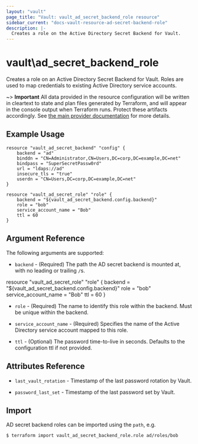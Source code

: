 ```yaml
---
layout: "vault"
page_title: "Vault: vault_ad_secret_backend_role resource"
sidebar_current: "docs-vault-resource-ad-secret-backend-role"
description: |-
  Creates a role on the Active Directory Secret Backend for Vault.
---
```


# vault\ad\_secret\_backend\_role

Creates a role on an Active Directory Secret Backend for Vault. Roles are
used to map credentials to existing Active Directory service accounts.

~> **Important** All data provided in the resource configuration will be
written in cleartext to state and plan files generated by Terraform, and
will appear in the console output when Terraform runs. Protect these
artifacts accordingly. See
[the main provider documentation](../index.html)
for more details.

## Example Usage

```hcl
resource "vault_ad_secret_backend" "config" {
    backend = "ad"
    binddn = "CN=Administrator,CN=Users,DC=corp,DC=example,DC=net"
    bindpass = "SuperSecretPassw0rd"
    url = "ldaps://ad"
    insecure_tls = "true"
    userdn = "CN=Users,DC=corp,DC=example,DC=net"
}

resource "vault_ad_secret_role" "role" {
    backend = "${vault_ad_secret_backend.config.backend}"
    role = "bob"
    service_account_name = "Bob"
    ttl = 60
}
```

## Argument Reference

The following arguments are supported:

* `backend` - (Required) The path the AD secret backend is mounted at,
  with no leading or trailing `/`s.

resource "vault_ad_secret_role" "role" {
    backend = "${vault_ad_secret_backend.config.backend}"
    role = "bob"
    service_account_name = "Bob"
    ttl = 60
}

* `role` - (Required) The name to identify this role within the backend.
  Must be unique within the backend.

* `service_account_name` - (Required) Specifies the name of the Active Directory service
account mapped to this role.

* `ttl` - (Optional) The password time-to-live in seconds. Defaults to the configuration
  ttl if not provided.

## Attributes Reference

* `last_vault_rotation` - Timestamp of the last password rotation by Vault.

* `password_last_set` - Timestamp of the last password set by Vault.

## Import

AD secret backend roles can be imported using the `path`, e.g.

```
$ terraform import vault_ad_secret_backend_role.role ad/roles/bob
```
